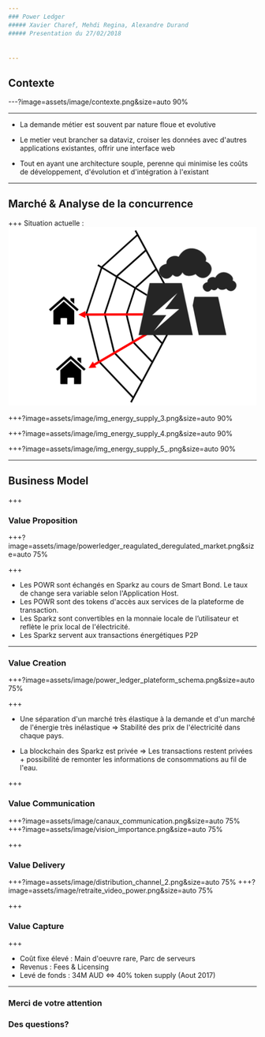 ```yaml
---
### Power Ledger
##### Xavier Charef, Mehdi Regina, Alexandre Durand
##### Presentation du 27/02/2018


---
```

## Contexte

---?image=assets/image/contexte.png&size=auto 90%

---
- La demande métier est souvent par nature floue et evolutive

- Le metier veut brancher sa dataviz, croiser les données avec d'autres applications existantes, offrir une interface web
- Tout en ayant une architecture souple, perenne qui minimise les coûts de développement, d'évolution et d'intégration à l'existant

---
## Marché & Analyse de la concurrence


+++
Situation actuelle :  
![Situation_actu](assets/image/img_energy_supply_2.png)


+++?image=assets/image/img_energy_supply_3.png&size=auto 90%

+++?image=assets/image/img_energy_supply_4.png&size=auto 90%

+++?image=assets/image/img_energy_supply_5_.png&size=auto 90%

---


## Business Model

+++
### Value Proposition
+++?image=assets/image/powerledger_reagulated_deregulated_market.png&size=auto 75%

+++
 - Les POWR sont échangés en Sparkz au cours de Smart Bond. Le taux de change sera variable selon l'Application Host.
 - Les POWR sont des tokens d'accès aux services de la plateforme de transaction.
 - Les Sparkz sont convertibles en la monnaie locale de l’utilisateur et reflète le prix local de l'électricité.
 - Les Sparkz servent aux transactions énergétiques P2P
 
---
### Value Creation
+++?image=assets/image/power_ledger_plateform_schema.png&size=auto 75%

+++
 - Une séparation d'un marché très élastique à la demande et d'un marché de l'énergie très inélastique => Stabilité des prix de l'électricité dans chaque pays.
 
 - La blockchain des Sparkz est privée => Les transactions restent privées + possibilité de remonter les informations de consommations au fil de l'eau.
 
+++
### Value Communication
+++?image=assets/image/canaux_communication.png&size=auto 75%
+++?image=assets/image/vision_importance.png&size=auto 75%

+++
### Value Delivery
+++?image=assets/image/distribution_channel_2.png&size=auto 75%
+++?image=assets/image/retraite_video_power.png&size=auto 75%


+++
### Value Capture
+++
- Coût fixe élevé : Main d'oeuvre rare, Parc de serveurs
- Revenus : Fees & Licensing 
- Levé de fonds : 34M AUD <=> 40% token supply (Aout 2017)

---

### Merci de votre attention

### Des questions?
